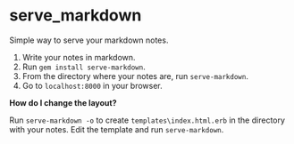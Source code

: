 # serve_markdown

Simple way to serve your markdown notes.

1. Write your notes in markdown.
1. Run `gem install serve-markdown`.
1. From the directory where your notes are, run `serve-markdown`.
1. Go to `localhost:8000` in your browser.

**How do I change the layout?**

Run `serve-markdown -o` to create `templates\index.html.erb` in the directory with your notes. Edit the template and run `serve-markdown`.
